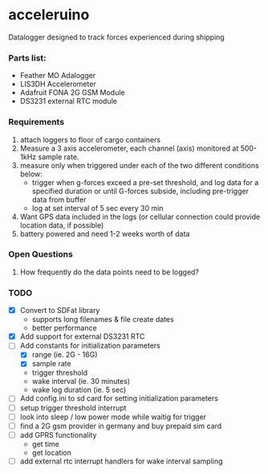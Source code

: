 # acceleruino
Datalogger designed to track forces experienced during shipping

### Parts list:

+ Feather MO Adalogger
+ LIS3DH Accelerometer
+ Adafruit FONA 2G GSM Module
+ DS3231 external RTC module

### Requirements

1. attach loggers to floor of cargo containers
2. Measure a 3 axis accelerometer, each channel (axis) monitored at 500-1kHz sample rate.
3. measure only when triggered under each of the two different conditions below:
   + trigger when g-forces exceed a pre-set threshold, and log data for a specified duration or until G-forces subside, including pre-trigger data from buffer
   + log at set interval of 5 sec every 30 min
4. Want GPS data included in the logs (or cellular connection could provide location data, if possible)
5. battery powered and need 1-2 weeks worth of data

### Open Questions

1.  How frequently do the data points need to be logged?

### TODO

+ [x] Convert to SDFat library
  + supports long filenames & file create dates
  + better performance
+ [x] Add support for external DS3231 RTC
+ [ ] Add constants for initialization parameters
  + [x] range (ie. 2G - 16G)
  + [x] sample rate
  + trigger threshold
  + wake interval (ie. 30 minutes)
  + wake log duration (ie. 5 sec)
+ [ ] Add config.ini to sd card for setting initialization parameters
+ [ ] setup trigger threshold interrupt
+ [ ] look into sleep / low power mode while waitig for trigger
+ [ ] find a 2G gsm provider in germany and buy prepaid sim card
+ [ ] add GPRS functionality
   + get time
   + get location
+ [ ] add external rtc interrupt handlers for wake interval sampling
